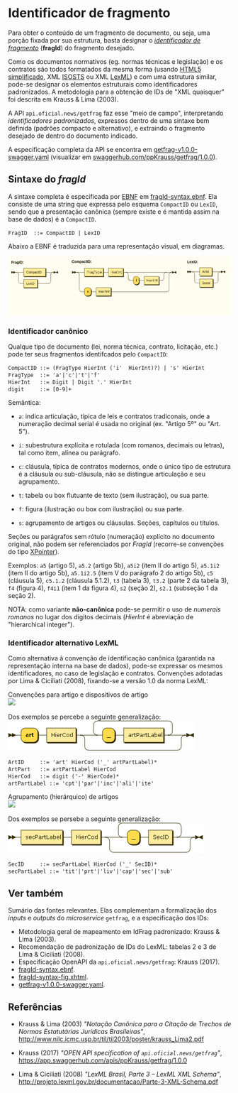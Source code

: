 
# Identificador de fragmento

Para obter o conteúdo de um fragmento de documento, ou seja, uma porção fixada por sua estrutura, basta designar o [*identificador de fragmento*](https://en.wikipedia.org/wiki/Fragment_identifier) (**fragId**) do fragmento desejado.

Como os documentos normativos (eg. normas técnicas e legislação) e os contratos são todos formatados da mesma forma (usando [HTML5 simplificado](https://github.com/ppKrauss/HTML5-onlyContent), XML [ISOSTS](http://www.iso.org/schema/isosts/v1.0/doc/) ou XML [LexML](http://projeto.lexml.gov.br/documentacao/Parte-3-XML-Schema.pdf)) e com uma estrutura similar, pode-se designar os elementos estruturais como identificadores padronizados. A metodologia para a obtenção de IDs de "XML quaisquer" foi descrita em Krauss & Lima (2003).

A API `api.oficial.news/getfrag` faz esse "meio de campo", interpretando *identificadores padronizados*, expressos dentro de uma sintaxe bem definida (padrões compacto e alternativo), e extraindo o fragmento desejado de dentro do documento indicado.

A especificação completa da API se encontra em [getfrag-v1.0.0-swagger.yaml](getfrag-v1.0.0-swagger.yaml) (visualizar em [swaggerhub.com/ppKrauss/getfrag/1.0.0](https://app.swaggerhub.com/apis/ppKrauss/getfrag/1.0.0)).

## Sintaxe do *fragId*

A sintaxe completa é especificada por [EBNF](https://en.wikipedia.org/wiki/Extended_Backus%E2%80%93Naur_form) em  [fragId-syntax.ebnf](fragId-syntax.ebnf). Ela consiste de uma string que expressa pelo esquema `CompactID` ou `LexID`, sendo que a presentação canônica (sempre existe e é mantida assim na base de dados) é a `CompactID`.

```ebnf
FragID  ::= CompactID | LexID
```

Abaixo a EBNF é traduzida para uma representação visual, em diagramas.

![](assets/fragId-syntax-diagram/fig1.png)

### Identificador canônico
Qualque tipo de documento (lei, norma técnica, contrato, licitação, etc.) pode ter seus fragmentos identifcados pelo `CompactID`:

```ebnf
CompactID ::= (FragType HierInt ('i'  HierInt)?) | 's' HierInt
FragType  ::= 'a'|'c'|'t'|'f'
HierInt   ::= Digit | Digit '.' HierInt
digit     ::= [0-9]+
```

Semântica:

* `a`: indica articulação, típica de leis e contratos tradiconais, onde a numeração decimal serial é usada no original (ex. "Artigo 5º" ou "Art. 5").

* `i`: subestrutura explícita e rotulada (com romanos, decimais ou letras), tal como item, alínea ou parágrafo.

* `c`: cláusula, típica de contratos modernos, onde o único tipo de estrutura é a cláusula ou sub-cláusula, não se distingue articulação e seu agrupamento.

* `t`: tabela ou box flutuante de texto (sem ilustração), ou sua parte.

* `f`: figura (ilustração ou box com ilustração) ou sua parte.

* `s`: agrupamento de artigos ou cláusulas. Seções, capítulos ou títulos.

Seções ou parágrafos sem rótulo (numeração) explícito no documento original, não podem ser referenciados por *FragId*  (recorre-se convenções do tipo [XPointer](https://en.wikipedia.org/wiki/XPointer)).

Exemplos: `a5` (artigo 5), `a5.2` (artigo 5b), `a5i2` (item II do artigo 5), `a5.1i2` (item II do artigo 5b), `a5.1i2.5` (item V do parágrafo 2 do artigo 5b), `c5` (cláusula 5), `c5.1.2` (cláusula 5.1.2), `t3` (tabela 3), `t3.2` (parte 2 da tabela 3), `f4` (figura 4), `f4i1` (item 1 da figura 4), `s2` (seção 2), `s2.1` (subseção 1 da seção 2). 

NOTA: como variante **não-canônica** pode-se permitir o uso de *numerais romanos* no lugar dos dígitos decimais (*HierInt* é abreviação de "hierarchical integer").

### Identificador alternativo LexML
Como alternativa à convenção de identificação canônica (garantida na representação interna na base de dados), pode-se expressar os mesmos identificadores, no caso de legislação e contratos. Convenções adotadas por Lima & Ciciliati (2008), fixando-se a versão 1.0 da norma LexML:

Convenções para artigo e dispositivos de artigo<br/>
![](https://raw.githubusercontent.com/okfn-brasil/trazdia/master/docs/assets/fragId-tablea1-artigos.png)

Dos exemplos se percebe a seguinte generalização:<br/>
![](assets/fragId-syntax-diagram/ArtID.png)

```ebnf
ArtID     ::= 'art' HierCod ('_' artPartLabel)*
ArtPart   ::= artPartLabel HierCod
HierCod   ::= digit ('-' HierCode)* 
artPartLabel ::= 'cpt'|'par'|'inc'|'ali'|'ite'
```

Agrupamento (hierárquico) de artigos<br/>
![](https://raw.githubusercontent.com/okfn-brasil/trazdia/master/docs/assets/fragId-tablea2-secoes.png)

Dos exemplos se persebe a seguinte generalização:<br/>
![](assets/fragId-syntax-diagram/SecID.png)

```ebnf
SecID     ::= secPartLabel HierCod ('_' SecID)*
secPartLabel ::= 'tit'|'prt'|'liv'|'cap'|'sec'|'sub'
```

## Ver também

Sumário das fontes relevantes. Elas complementam a formalização dos *inputs* e *outputs* do *microservice* `getfrag`, e a especificação dos IDs:

* Metodologia geral de mapeamento em IdFrag padronizado: Krauss & Lima (2003).
* Recomendação de padronização de IDs do LexML: tabelas 2 e 3 de Lima & Ciciliati (2008).
* Especificação OpenAPI da  `api.oficial.news/getfrag`: Krauss (2017).
* [fragId-syntax.ebnf](fragId-syntax.ebnf).
* [fragId-syntax-fig.xhtml](fragId-syntax-fig.xhtml).
* [getfrag-v1.0.0-swagger.yaml](getfrag-v1.0.0-swagger.yaml).

## Referências

* Krauss & Lima (2003) *"Notação Canônica para a Citação de Trechos de Normas Estatutárias Jurídicas Brasileiras"*, http://www.nilc.icmc.usp.br/til/til2003/poster/krauss_Lima2.pdf

* Krauss (2017) *"OPEN API specification of `api.oficial.news/getfrag`"*, https://app.swaggerhub.com/apis/ppKrauss/getfrag/1.0.0

* Lima & Ciciliati (2008) *"LexML Brasil, Parte 3 – LexML XML Schema"*, http://projeto.lexml.gov.br/documentacao/Parte-3-XML-Schema.pdf
